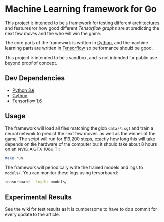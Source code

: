 # Machine Learning framework for Go

This project is intended to be a framework for testing different architectures
and features for how good different _Tensorflow graphs_ are at predicting the
next few moves and the who will win the game.

The core parts of the framework is written in [Cython](http://cython.org/), and
the machine learning parts are written in [Tensorflow](http://tensorflow.org) so
performance should be good.

This project is intended to be a sandbox, and is not intended for public use
beyond proof of concept.

## Dev Dependencies

* [Python 3.6](https://www.python.org/)
* [Cython](http://cython.org)
* [Tensorflow 1.6](https://www.tensorflow.org/)

## Usage

The framework will load all files matching the glob `data/*.sgf` and train a
neural network to predict the next few moves, as well as the winner of the game.
The script will run for 819,200 steps, exactly how long this will take depends
on the hardware of the computer but it should take about 8 hours on an NVIDIA
GTX 1080 Ti:

```bash
make run
```

The framework will periodically write the trained models and logs to `models/`.
You can monitor these logs using tensorboard:

```bash
tensorboard --logdir models/
```

## Experimental Results

See the wiki for test results as it is cumbersome to have to do a commit for
every update to the article.
